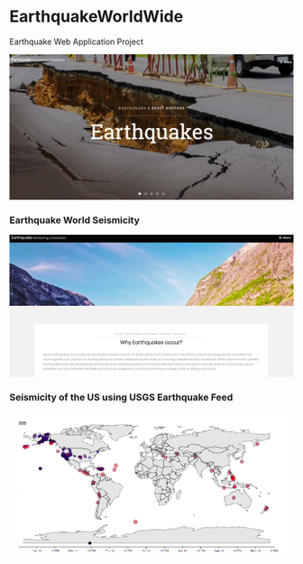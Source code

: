 # EarthquakeWorldWide
Earthquake Web Application Project

![EarthquakeWorld LandingPage](https://github.com/lethompson/EarthquakeWorldWide/blob/master/EarthquakeWorld.png)

### Earthquake World Seismicity

![Seismicity](https://github.com/lethompson/EarthquakeWorldWide/blob/master/Seismicity.png)

### Seismicity of the US using USGS Earthquake Feed

![Earthquake Feed](https://github.com/lethompson/EarthquakeWorldWide/blob/master/QuakeFeed.png)
